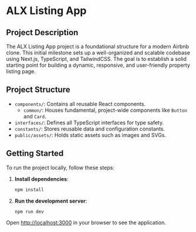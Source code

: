 # ALX Listing App

## Project Description
The ALX Listing App project is a foundational structure for a modern Airbnb clone. This initial milestone sets up a well-organized and scalable codebase using Next.js, TypeScript, and TailwindCSS. The goal is to establish a solid starting point for building a dynamic, responsive, and user-friendly property listing page.

## Project Structure
- `components/`: Contains all reusable React components.
  - `common/`: Houses fundamental, project-wide components like `Button` and `Card`.
- `interfaces/`: Defines all TypeScript interfaces for type safety.
- `constants/`: Stores reusable data and configuration constants.
- `public/assets/`: Holds static assets such as images and SVGs.

## Getting Started
To run the project locally, follow these steps:

1.  **Install dependencies**:
    ```bash
    npm install
    ```
2.  **Run the development server**:
    ```bash
    npm run dev
    ```

Open [http://localhost:3000](http://localhost:3000) in your browser to see the application.